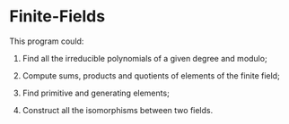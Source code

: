 # Finite-Fields
This program could:
1) Find all the irreducible polynomials of a given degree and modulo;

2) Compute sums, products and quotients of elements of the finite field;

3) Find primitive and generating elements;

4) Construct all the isomorphisms between two fields.
